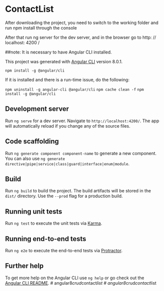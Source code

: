 # ContactList

After downloading the project, you need to switch to the working folder and run npm install through the console

After that run ng server for the dev server, and in the browser go to http: // localhost: 4200 /

##note:
It is necessary to have Angular CLI installed.

This project was generated with [Angular CLI](https://github.com/angular/angular-cli) version 8.0.1.

`npm install -g @angular/cli`

If it is installed and there is a run-time issue, do the following:

`npm uninstall -g angular-cli @angular/cli` `npm cache clean -f` `npm install -g @angular/cli`

## Development server

Run `ng serve` for a dev server. Navigate to `http://localhost:4200/`. The app will automatically reload if you change any of the source files.

## Code scaffolding

Run `ng generate component component-name` to generate a new component. You can also use `ng generate directive|pipe|service|class|guard|interface|enum|module`.

## Build

Run `ng build` to build the project. The build artifacts will be stored in the `dist/` directory. Use the `--prod` flag for a production build.

## Running unit tests

Run `ng test` to execute the unit tests via [Karma](https://karma-runner.github.io).

## Running end-to-end tests

Run `ng e2e` to execute the end-to-end tests via [Protractor](http://www.protractortest.org/).

## Further help

To get more help on the Angular CLI use `ng help` or go check out the [Angular CLI README](https://github.com/angular/angular-cli/blob/master/README.md).
#   a n g u l a r 8 _ c r u d _ c o n t a c t _ l i s t  
 #   a n g u l a r 8 _ c r u d _ c o n t a c t _ l i s t  
 